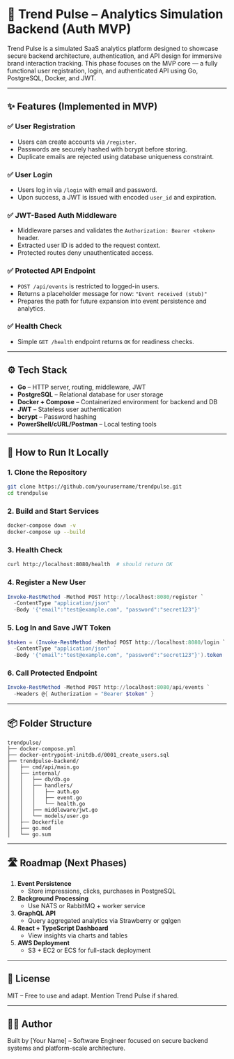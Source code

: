 
# 🧠 Trend Pulse – Analytics Simulation Backend (Auth MVP)

Trend Pulse is a simulated SaaS analytics platform designed to showcase secure backend architecture, authentication, and API design for immersive brand interaction tracking. This phase focuses on the MVP core — a fully functional user registration, login, and authenticated API using Go, PostgreSQL, Docker, and JWT.

---

## ✨ Features (Implemented in MVP)

### ✅ User Registration
- Users can create accounts via `/register`.
- Passwords are securely hashed with bcrypt before storing.
- Duplicate emails are rejected using database uniqueness constraint.

### ✅ User Login
- Users log in via `/login` with email and password.
- Upon success, a JWT is issued with encoded `user_id` and expiration.

### ✅ JWT-Based Auth Middleware
- Middleware parses and validates the `Authorization: Bearer <token>` header.
- Extracted user ID is added to the request context.
- Protected routes deny unauthenticated access.

### ✅ Protected API Endpoint
- `POST /api/events` is restricted to logged-in users.
- Returns a placeholder message for now: `"Event received (stub)"`
- Prepares the path for future expansion into event persistence and analytics.

### ✅ Health Check
- Simple `GET /health` endpoint returns `OK` for readiness checks.

---

## ⚙️ Tech Stack

- **Go** – HTTP server, routing, middleware, JWT
- **PostgreSQL** – Relational database for user storage
- **Docker + Compose** – Containerized environment for backend and DB
- **JWT** – Stateless user authentication
- **bcrypt** – Password hashing
- **PowerShell/cURL/Postman** – Local testing tools

---

## 🚀 How to Run It Locally

### 1. Clone the Repository
```bash
git clone https://github.com/yourusername/trendpulse.git
cd trendpulse
```

### 2. Build and Start Services
```bash
docker-compose down -v
docker-compose up --build
```

### 3. Health Check
```bash
curl http://localhost:8080/health  # should return OK
```

### 4. Register a New User
```powershell
Invoke-RestMethod -Method POST http://localhost:8080/register `
  -ContentType "application/json" `
  -Body '{"email":"test@example.com", "password":"secret123"}'
```

### 5. Log In and Save JWT Token
```powershell
$token = (Invoke-RestMethod -Method POST http://localhost:8080/login `
  -ContentType "application/json" `
  -Body '{"email":"test@example.com", "password":"secret123"}').token
```

### 6. Call Protected Endpoint
```powershell
Invoke-RestMethod -Method POST http://localhost:8080/api/events `
  -Headers @{ Authorization = "Bearer $token" }
```

---

## 📦 Folder Structure
```
trendpulse/
├── docker-compose.yml
├── docker-entrypoint-initdb.d/0001_create_users.sql
├── trendpulse-backend/
│   ├── cmd/api/main.go
│   ├── internal/
│   │   ├── db/db.go
│   │   ├── handlers/
│   │   │   ├── auth.go
│   │   │   ├── event.go
│   │   │   └── health.go
│   │   ├── middleware/jwt.go
│   │   └── models/user.go
│   ├── Dockerfile
│   ├── go.mod
│   └── go.sum
```

---

## 🛣 Roadmap (Next Phases)

1. **Event Persistence**
   - Store impressions, clicks, purchases in PostgreSQL
2. **Background Processing**
   - Use NATS or RabbitMQ + worker service
3. **GraphQL API**
   - Query aggregated analytics via Strawberry or gqlgen
4. **React + TypeScript Dashboard**
   - View insights via charts and tables
5. **AWS Deployment**
   - S3 + EC2 or ECS for full-stack deployment

---

## 📄 License
MIT – Free to use and adapt. Mention Trend Pulse if shared.

---

## 🙋‍♂️ Author
Built by [Your Name] – Software Engineer focused on secure backend systems and platform-scale architecture.
